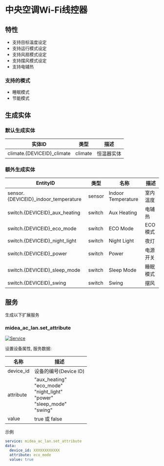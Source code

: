 # 中央空调Wi-Fi线控器

## 特性

- 支持目标温度设定
- 支持运行模式设定
- 支持风扇模式设定
- 支持摆风模式设定
- 支持电辅热

### 支持的模式

- 睡眠模式
- 节能模式

## 生成实体

### 默认生成实体

| 实体ID                       | 类型      | 描述    |
|----------------------------|---------|-------|
| climate.{DEVICEID}_climate | climate | 恒温器实体 |

### 额外生成实体

| EntityID                             | 类型     | 名称                 | 描述    |
|--------------------------------------|--------|--------------------|-------|
| sensor.{DEVICEID}_indoor_temperature | sensor | Indoor Temperature | 室内温度  |
| switch.{DEVICEID}_aux_heating        | switch | Aux Heating        | 电辅热   |
| switch.{DEVICEID}_eco_mode           | switch | ECO Mode           | ECO模式 |
| switch.{DEVICEID}_night_light        | switch | Night Light        | 夜灯    |
| switch.{DEVICEID}_power              | switch | Power              | 电源开关  |
| switch.{DEVICEID}_sleep_mode         | switch | Sleep Mode         | 睡眠模式  |
| switch.{DEVICEID}_swing              | switch | Swing              | 摆风    |

## 服务

生成以下扩展服务

### midea_ac_lan.set_attribute

[![Service](https://my.home-assistant.io/badges/developer_call_service.svg)](https://my.home-assistant.io/redirect/developer_call_service/?service=midea_ac_lan.set_attribute)

设置设备属性, 服务数据:

| 名称        | 描述                                                                                       |
|-----------|------------------------------------------------------------------------------------------|
| device_id | 设备的编号(Device ID)                                                                         |
| attribute | "aux_heating"<br/>"eco_mode"<br/>"night_light"<br/>"power"<br />"sleep_mode"<br/>"swing" |
| value     | true 或 false                                                                             |

示例

```yaml
service: midea_ac_lan.set_attribute
data:
  device_id: XXXXXXXXXXXX
  attribute: eco_mode
  value: true
```
